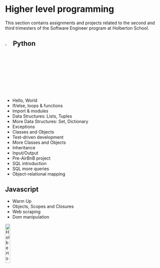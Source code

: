 # Higher level programming
This section contains assignments and projects related to the second and third trimesters of the Software Engineer program at Holberton School.

## <a  href="https://www.python.org/"> <img src="https://upload.wikimedia.org/wikipedia/commons/thumb/1/1f/Python_logo_01.svg/800px-Python_logo_01.svg.png" alt="Python Language" width=4% heigth=4% ></img></a> Python

-   Hello, World
-   If/else, loops & functions
-   Import & modules
-   Data Structures: Lists, Tuples
-   More Data Structures: Set, Dictionary
-   Exceptions
-   Classes and Objects
-   Test-driven development
-   More Classes and Objects
-   Inheritance
-   Input/Output
-   Pre-AirBnB project
-   SQL introduction
-   SQL more queries
-   Object-relational mapping

## Javascript 

-   Warm Up
-   Objects, Scopes and Closures
-  Web scraping
-  Dom manipulation

<a> <img src="https://apply.holbertonschool.com/holberton-logo.png" alt="Holberton logo" width=18% heigth=18% ></img></a>
